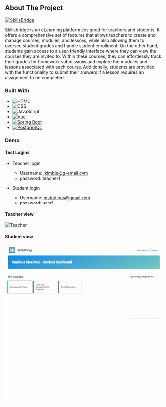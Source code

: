 <!-- ABOUT THE PROJECT -->

## About The Project

[![SkillsBridge][product-screenshot]]()

Skillsbridge is an eLearning platform designed for teachers and students. It offers a comprehensive set of features that allows teachers to create and manage courses, modules, and lessons, while also allowing them to oversee student grades and handle student enrollment. On the other hand, students gain access to a user-friendly interface where they can view the courses they are invited to. Within these courses, they can effortlessly track their grades for homework submissions and explore the modules and lessons associated with each course. Additionally, students are provided with the functionality to submit their answers if a lesson requires an assignment to be completed.

### Built With

- ![HTML][HTML]
- ![CSS][CSS]
- ![JavaScript][JS]
- [![Vue][Vue.js]][Vue-url]
- [![Spring Boot][SpringBoot]][SpringBoot-url]
- [![PostgreSQL][pSql]][pSql-url]

### Demo

#### Test Logins

- Teacher login

  - Username: jkimble@g-email.com
  - password: teacher1

- Student login

  - Username: mstudious@gmail.com
  - password: user1

#### Teacher view

![Teacher](final_capstone-main/capstone/vue/src/assets/teacherview.gif)

#### Student view

![Student](final_capstone-main/capstone/vue/src/assets/studentview.gif)

[linkedin-shield]: https://img.shields.io/badge/-LinkedIn-black.svg?style=for-the-badge&logo=linkedin&colorB=555
[linkedin-url]: https://linkedin.com/in/linkedin_username
[product-screenshot]: final_capstone-main/capstone/vue/src/assets/SkillsBridge.png
[HTML]: https://img.shields.io/badge/HTML5-E34F26?style=for-the-badge&logo=html5&logoColor=white
[JS]: https://img.shields.io/badge/JavaScript-F7DF1E?style=for-the-badge&logo=javascript&logoColor=black
[pSql]: https://img.shields.io/badge/PostgreSQL-316192?style=for-the-badge&logo=postgresql&logoColor=white
[pSql-url]: https://www.postgresql.org/
[CSS]: https://img.shields.io/badge/CSS3-1572B6?style=for-the-badge&logo=css3&logoColor=white
[Vue.js]: https://img.shields.io/badge/Vue.js-35495E?style=for-the-badge&logo=vuedotjs&logoColor=4FC08D
[Vue-url]: https://vuejs.org/
[SpringBoot]: https://img.shields.io/badge/SpringBoot-6DB33F?style=flat-square&logo=Spring&logoColor=white
[SpringBoot-url]: https://spring.io/projects/spring-boot#learn
